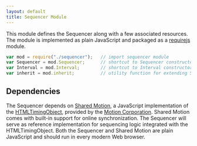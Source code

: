 ```yaml
---
layout: default
title: Sequencer Module
---
```


This module defines the Sequencer along with a few associated resources. The module is implemented as plain JavaScript and packaged as a [requirejs](http://requirejs.org/) module.


```javascript
var mod = require("./sequencer");   // import sequencer module
var Sequencer = mod.Sequencer;      // shortcut to Sequencer constructor
var Interval = mod.Interval;        // shortcut to Interval constructor
var inherit = mod.inherit;          // utility function for extending Sequencer
```

## Dependencies
The Sequencer depends on [Shared Motion](http://motioncorporation.com), a JavaScript implementation of the [HTMLTimingObject](http://webtiming.github.io/timingobject), provided by the [Motion Corporation](http://motioncorporation.com). Shared Motion comes with built-in support for online synchronization. The Sequencer will serve as reference implementation for sequencing logic integrated with the HTMLTimingObject. Both the Sequencer and Shared Motion are plain JavaScript and should run in every modern Web browser.





